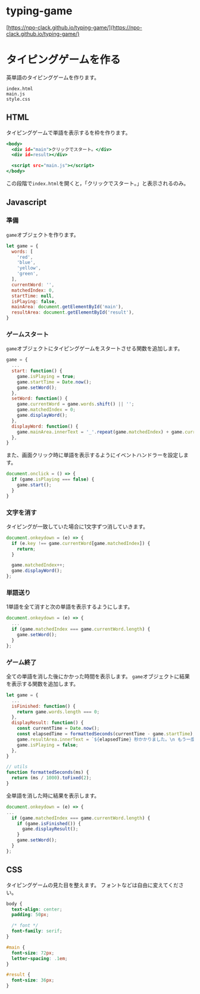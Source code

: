 # typing-game
[https://npo-clack.github.io/typing-game/](https://npo-clack.github.io/typing-game/)

# タイピングゲームを作る
英単語のタイピングゲームを作ります。
```
index.html
main.js
style.css
```

## HTML
タイピングゲームで単語を表示するを枠を作ります。
```html:index.html
<body>
  <div id="main">クリックでスタート。</div>
  <div id=result></div>

  <script src="main.js"></script>
</body>
```
この段階で`index.html`を開くと，「クリックでスタート。」と表示されるのみ。

## Javascript
### 準備
`game`オブジェクトを作ります。
```js
let game = {
  words: [
    'red',
    'blue',
    'yellow',
    'green',
  ],
  currentWord: '',
  matchedIndex: 0,
  startTime: null,
  isPlaying: false,
  mainArea: document.getElementById('main'),
  resultArea: document.getElementById('result'),
}
```

### ゲームスタート
`game`オブジェクトにタイピングゲームをスタートさせる関数を追加します。
```js:main.js
game = {
  ...
  start: function() {
    game.isPlaying = true;
    game.startTime = Date.now();
    game.setWord();
  },
  setWord: function() {
    game.currentWord = game.words.shift() || '';
    game.matchedIndex = 0;
    game.displayWord();
  },
  displayWord: function() {
    game.mainArea.innerText = '_'.repeat(game.matchedIndex) + game.currentWord.substring(game.matchedIndex);
  },
}
```
また、画面クリック時に単語を表示するようにイベントハンドラーを設定します。
```js:main.js
document.onclick = () => {
  if (game.isPlaying === false) {
    game.start();
  }
}
```

### 文字を消す
タイピングが一致していた場合に1文字ずつ消していきます。
```js:main.js
document.onkeydown = (e) => {
  if (e.key !== game.currentWord[game.matchedIndex]) {
    return;
  }

  game.matchedIndex++;
  game.displayWord();
};
```

### 単語送り
1単語を全て消すと次の単語を表示するようにします。
```js:main.js
document.onkeydown = (e) => {
  ...
  if (game.matchedIndex === game.currentWord.length) {
    game.setWord();
  }
};
```

### ゲーム終了
全ての単語を消した後にかかった時間を表示します。
`game`オブジェクトに結果を表示する関数を追加します。
```js:main.js
let game = {
  ...
  isFinished: function() {
    return game.words.length === 0;
  },
  displayResult: function() {
    const currentTime = Date.now();
    const elapsedTime = formattedSeconds(currentTime - game.startTime);
    game.resultArea.innerText = `${elapsedTime} 秒かかりました。\n もう一度プレイする場合にはブラウザをリロードしてください。`;
    game.isPlaying = false;
  },
}

// utils
function formattedSeconds(ms) {
  return (ms / 1000).toFixed(2);
}
```
全単語を消した時に結果を表示します。
```js:main.js
document.onkeydown = (e) => {
...
  if (game.matchedIndex === game.currentWord.length) {
    if (game.isFinished()) {
      game.displayResult();
    }
    game.setWord();
  }
};
```

## CSS
タイピングゲームの見た目を整えます。
フォントなどは自由に変えてください。
```css
body {
  text-align: center;
  padding: 50px;

  /* font */
  font-family: serif;
}

#main {
  font-size: 72px;
  letter-spacing: .1em;
}

#result {
  font-size: 36px;
}
```
